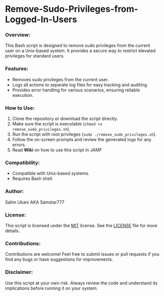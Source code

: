 # Remove-Sudo-Privileges-from-Logged-In-Users

### Overview:
This Bash script is designed to remove sudo privileges from the current user on a Unix-based system. It provides a secure way to restrict elevated privileges for standard users.

### Features:
- Removes sudo privileges from the current user.
- Logs all actions to separate log files for easy tracking and auditing.
- Provides error handling for various scenarios, ensuring reliable execution.

### How to Use:
1. Clone the repository or download the script directly.
2. Make sure the script is executable (`chmod +x remove_sudo_privileges.sh`).
3. Run the script with root privileges (`sudo ./remove_sudo_privileges.sh`).
4. Follow the on-screen prompts and review the generated logs for any errors.
5. Read **Wiki** on how to use this script in JAMF

### Compatibility:
- Compatible with Unix-based systems.
- Requires Bash shell.

### Author:
Salim Ukani AKA Samstar777

### License:
This script is licensed under the [MIT](LICENSE) license. See the [LICENSE](LICENSE) file for more details.

### Contributions:
Contributions are welcome! Feel free to submit issues or pull requests if you find any bugs or have suggestions for improvements.

### Disclaimer:
Use this script at your own risk. Always review the code and understand its implications before running it on your system.
